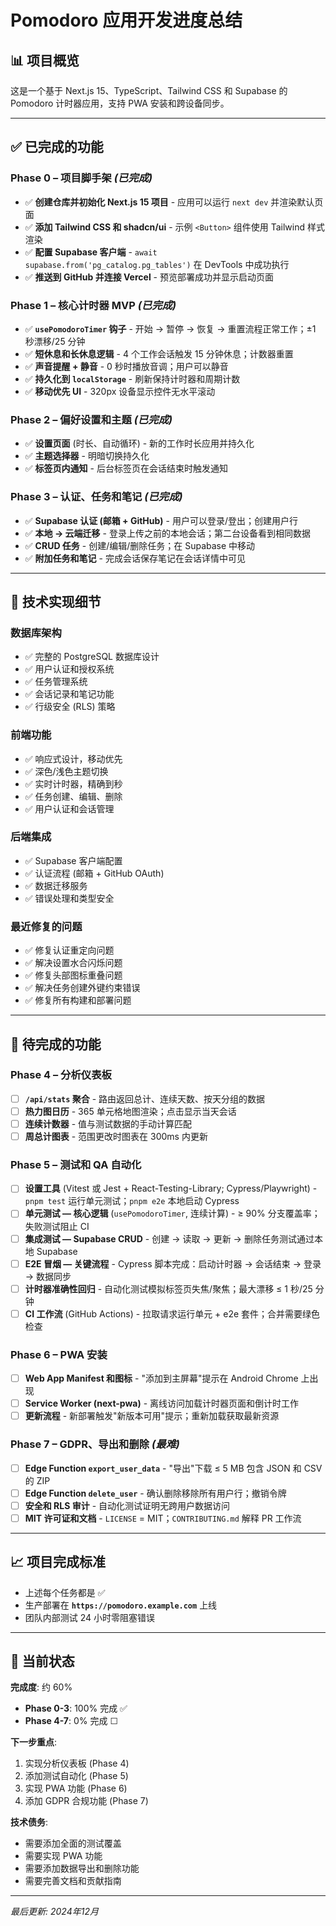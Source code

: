 # Pomodoro 应用开发进度总结

## 📊 项目概览

这是一个基于 Next.js 15、TypeScript、Tailwind CSS 和 Supabase 的 Pomodoro 计时器应用，支持 PWA 安装和跨设备同步。

---

## ✅ 已完成的功能

### **Phase 0 – 项目脚手架** *(已完成)*
- ✅ **创建仓库并初始化 Next.js 15 项目** - 应用可以运行 `next dev` 并渲染默认页面
- ✅ **添加 Tailwind CSS 和 shadcn/ui** - 示例 `<Button>` 组件使用 Tailwind 样式渲染
- ✅ **配置 Supabase 客户端** - `await supabase.from('pg_catalog.pg_tables')` 在 DevTools 中成功执行
- ✅ **推送到 GitHub 并连接 Vercel** - 预览部署成功并显示启动页面

### **Phase 1 – 核心计时器 MVP** *(已完成)*
- ✅ **`usePomodoroTimer` 钩子** - 开始 → 暂停 → 恢复 → 重置流程正常工作；±1 秒漂移/25 分钟
- ✅ **短休息和长休息逻辑** - 4 个工作会话触发 15 分钟休息；计数器重置
- ✅ **声音提醒 + 静音** - 0 秒时播放音调；用户可以静音
- ✅ **持久化到 `localStorage`** - 刷新保持计时器和周期计数
- ✅ **移动优先 UI** - 320px 设备显示控件无水平滚动

### **Phase 2 – 偏好设置和主题** *(已完成)*
- ✅ **设置页面** (时长、自动循环) - 新的工作时长应用并持久化
- ✅ **主题选择器** - 明暗切换持久化
- ✅ **标签页内通知** - 后台标签页在会话结束时触发通知

### **Phase 3 – 认证、任务和笔记** *(已完成)*
- ✅ **Supabase 认证 (邮箱 + GitHub)** - 用户可以登录/登出；创建用户行
- ✅ **本地 → 云端迁移** - 登录上传之前的本地会话；第二台设备看到相同数据
- ✅ **CRUD 任务** - 创建/编辑/删除任务；在 Supabase 中移动
- ✅ **附加任务和笔记** - 完成会话保存笔记在会话详情中可见

---

## 🔧 技术实现细节

### **数据库架构**
- ✅ 完整的 PostgreSQL 数据库设计
- ✅ 用户认证和授权系统
- ✅ 任务管理系统
- ✅ 会话记录和笔记功能
- ✅ 行级安全 (RLS) 策略

### **前端功能**
- ✅ 响应式设计，移动优先
- ✅ 深色/浅色主题切换
- ✅ 实时计时器，精确到秒
- ✅ 任务创建、编辑、删除
- ✅ 用户认证和会话管理

### **后端集成**
- ✅ Supabase 客户端配置
- ✅ 认证流程 (邮箱 + GitHub OAuth)
- ✅ 数据迁移服务
- ✅ 错误处理和类型安全

### **最近修复的问题**
- ✅ 修复认证重定向问题
- ✅ 解决设置水合闪烁问题
- ✅ 修复头部图标重叠问题
- ✅ 解决任务创建外键约束错误
- ✅ 修复所有构建和部署问题

---

## 🚧 待完成的功能

### **Phase 4 – 分析仪表板**
- ☐ **`/api/stats` 聚合** - 路由返回总计、连续天数、按天分组的数据
- ☐ **热力图日历** - 365 单元格地图渲染；点击显示当天会话
- ☐ **连续计数器** - 值与测试数据的手动计算匹配
- ☐ **周总计图表** - 范围更改时图表在 300ms 内更新

### **Phase 5 – 测试和 QA 自动化**
- ☐ **设置工具** (Vitest 或 Jest + React-Testing-Library; Cypress/Playwright) - `pnpm test` 运行单元测试；`pnpm e2e` 本地启动 Cypress
- ☐ **单元测试 — 核心逻辑** (`usePomodoroTimer`, 连续计算) - ≥ 90% 分支覆盖率；失败测试阻止 CI
- ☐ **集成测试 — Supabase CRUD** - 创建 → 读取 → 更新 → 删除任务测试通过本地 Supabase
- ☐ **E2E 冒烟 — 关键流程** - Cypress 脚本完成：启动计时器 → 会话结束 → 登录 → 数据同步
- ☐ **计时器准确性回归** - 自动化测试模拟标签页失焦/聚焦；最大漂移 ≤ 1 秒/25 分钟
- ☐ **CI 工作流** (GitHub Actions) - 拉取请求运行单元 + e2e 套件；合并需要绿色检查

### **Phase 6 – PWA 安装**
- ☐ **Web App Manifest 和图标** - "添加到主屏幕"提示在 Android Chrome 上出现
- ☐ **Service Worker (next-pwa)** - 离线访问加载计时器页面和倒计时工作
- ☐ **更新流程** - 新部署触发"新版本可用"提示；重新加载获取最新资源

### **Phase 7 – GDPR、导出和删除** *(最难)*
- ☐ **Edge Function `export_user_data`** - "导出"下载 ≤ 5 MB 包含 JSON 和 CSV 的 ZIP
- ☐ **Edge Function `delete_user`** - 确认删除移除所有用户行；撤销令牌
- ☐ **安全和 RLS 审计** - 自动化测试证明无跨用户数据访问
- ☐ **MIT 许可证和文档** - `LICENSE` = MIT；`CONTRIBUTING.md` 解释 PR 工作流

---

## 📈 项目完成标准

- 上述每个任务都是 ✅
- 生产部署在 **`https://pomodoro.example.com`** 上线
- 团队内部测试 24 小时零阻塞错误

---

## 🎯 当前状态

**完成度**: 约 60%
- **Phase 0-3**: 100% 完成 ✅
- **Phase 4-7**: 0% 完成 ☐

**下一步重点**:
1. 实现分析仪表板 (Phase 4)
2. 添加测试自动化 (Phase 5)
3. 实现 PWA 功能 (Phase 6)
4. 添加 GDPR 合规功能 (Phase 7)

**技术债务**:
- 需要添加全面的测试覆盖
- 需要实现 PWA 功能
- 需要添加数据导出和删除功能
- 需要完善文档和贡献指南

---

*最后更新: 2024年12月* 